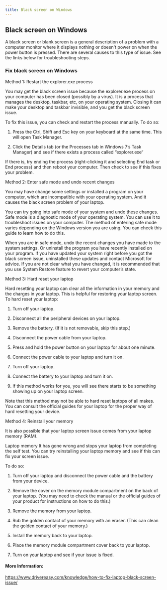 ```yaml
---
title: Black screen on Windows
---
```

## Black screen on Windows
A black screen or blank screen is a general description of a problem with a computer monitor where it displays nothing or doesn't power on when the power button is pressed. There are several causes to this type of issue. See the links below for troubleshooting steps.
### Fix black screen on Windows
Method 1: Restart the explorer.exe process

You may get the black screen issue because the explorer.exe process on your computer has been closed (possibly by a virus). It is a process that manages the desktop, taskbar, etc, on your operating system. Closing it can make your desktop and taskbar invisible, and you get the black screen issue.

To fix this issue, you can check and restart the process manually. To do so:

1) Press the Ctrl, Shift and Esc key on your keyboard at the same time. This will open Task Manager.

2) Click the Details tab (or the Processes tab in Windows 7’s Task Manager) and see if there exists a process called “explorer.exe“

If there is, try ending the process (right-clicking it and selecting End task or End process) and then reboot your computer. Then check to see if this fixes your problem.

Method 2: Enter safe mode and undo recent changes

You may have change some settings or installed a program on your computer, which are incompatible with your operating system. And it causes the black screen problem of your laptop.

You can try going into safe mode of your system and undo these changes. Safe mode is a diagnostic mode of your operating system. You can use it to troubleshoot issues on your computer. The method of entering safe mode varies depending on the Windows version you are using. You can check this guide to learn how to do this.

When you are in safe mode, undo the recent changes you have made to the system settings. Or uninstall the program you have recently installed on your program. If you have updated your system right before you got the black screen issue, uninstalled these updates and contact Microsoft for advice. If you are not clear what you have changed, it is recommended that you use System Restore feature to revert your computer’s state.

Method 3: Hard reset your laptop

Hard resetting your laptop can clear all the information in your memory and the charges in your laptop. This is helpful for restoring your laptop screen. To hard reset your laptop:

1) Turn off your laptop.

2) Disconnect all the peripheral devices on your laptop.

3) Remove the battery. (If it is not removable, skip this step.)

4) Disconnect the power cable from your laptop.

5) Press and hold the power button on your laptop for about one minute.

6) Connect the power cable to your laptop and turn it on.

7) Turn off your laptop.

8) Connect the battery to your laptop and turn it on.

9) If this method works for you, you will see there starts to be something showing up on your laptop screen.

Note that this method may not be able to hard reset laptops of all makes. You can consult the official guides for your laptop for the proper way of hard resetting your device.

Method 4: Reinstall your memory

It is also possible that your laptop screen issue comes from your laptop memory (RAM).


Laptop memory
It has gone wrong and stops your laptop from completing the self test. You can try reinstalling your laptop memory and see if this can fix your screen issue.

To do so:

1) Turn off your laptop and disconnect the power cable and the battery from your device.

2) Remove the cover on the memory module compartment on the back of your laptop. (You may need to check the manual or the official guides of your product for instructions on how to do this.)

3) Remove the memory from your laptop.

4) Rub the golden contact of your memory with an eraser. (This can clean the golden contact of your memory.)

5) Install the memory back to your laptop.

6) Place the memory module compartment cover back to your laptop.

7) Turn on your laptop and see if your issue is fixed.

#### More Information:
<!-- Please add any articles you think might be helpful to read before writing the article -->
https://www.drivereasy.com/knowledge/how-to-fix-laptop-black-screen-issue/
